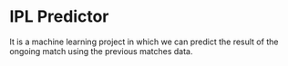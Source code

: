 # IPL Predictor
It is a machine learning project in which we can predict the result of the ongoing match using the previous matches data.  
